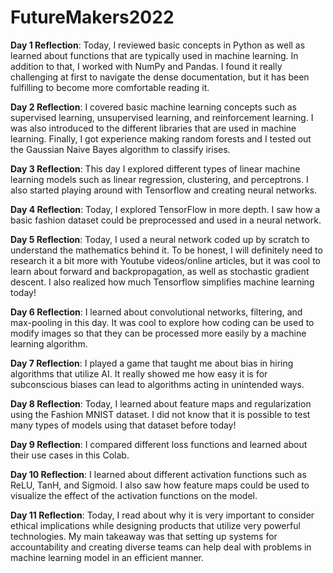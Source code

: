 # FutureMakers2022

**Day 1 Reflection**: Today, I reviewed basic concepts in Python as well as learned about functions that are typically used in machine learning. In addition to that, I worked with NumPy and Pandas. I found it really challenging at first to navigate the dense documentation, but it has been fulfilling to become more comfortable reading it. 

**Day 2 Reflection**: I covered basic machine learning concepts such as supervised learning, unsupervised learning, and reinforcement learning. I was also introduced to the different libraries that are used in machine learning. Finally, I got experience making random forests and I tested out the Gaussian Naive Bayes algorithm to classify irises. 

**Day 3 Reflection**: This day I explored different types of linear machine learning models such as linear regression, clustering, and perceptrons. I also started playing around with Tensorflow and creating neural networks.

**Day 4 Reflection**: Today, I explored TensorFlow in more depth. I saw how a basic fashion dataset could be preprocessed and used in a neural network.

**Day 5 Reflection**: Today, I used a neural network coded up by scratch to understand the mathematics behind it. To be honest, I will definitely need to research it a bit more with Youtube videos/online articles, but it was cool to learn about forward and backpropagation, as well as stochastic gradient descent. I also realized how much Tensorflow simplifies machine learning today!

**Day 6 Reflection**: I learned about convolutional networks, filtering, and max-pooling in this day. It was cool to explore how coding can be used to modify images so that they can be processed more easily by a machine learning algorithm.

**Day 7 Reflection**: I played a game that taught me about bias in hiring algorithms that utilize AI. It really showed me how easy it is for subconscious biases can lead to algorithms acting in unintended ways. 

**Day 8 Reflection**: Today, I learned about feature maps and regularization using the Fashion MNIST dataset. I did not know that it is possible to test many types of models using that dataset before today!

**Day 9 Reflection**: I compared different loss functions and learned about their use cases in this Colab.

**Day 10 Reflection**: I learned about different activation functions such as ReLU, TanH, and Sigmoid. I also saw how feature maps could be used to visualize the effect of the activation functions on the model. 

**Day 11 Reflection**: Today, I read about why it is very important to consider ethical implications while designing products that utilize very powerful technologies. My main takeaway was that setting up systems for accountability and creating diverse teams can help deal with problems in machine learning model in an efficient manner. 

